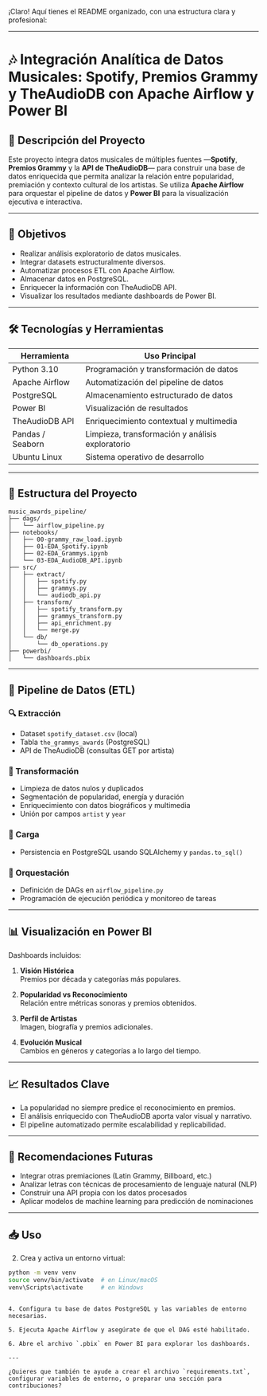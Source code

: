 ¡Claro! Aquí tienes el README organizado, con una estructura clara y profesional:

---

# 🎶 Integración Analítica de Datos Musicales: Spotify, Premios Grammy y TheAudioDB con Apache Airflow y Power BI

## 📌 Descripción del Proyecto

Este proyecto integra datos musicales de múltiples fuentes —**Spotify**, **Premios Grammy** y la **API de TheAudioDB**— para construir una base de datos enriquecida que permita analizar la relación entre popularidad, premiación y contexto cultural de los artistas. Se utiliza **Apache Airflow** para orquestar el pipeline de datos y **Power BI** para la visualización ejecutiva e interactiva.

---

## 🎯 Objetivos

- Realizar análisis exploratorio de datos musicales.  
- Integrar datasets estructuralmente diversos.  
- Automatizar procesos ETL con Apache Airflow.  
- Almacenar datos en PostgreSQL.  
- Enriquecer la información con TheAudioDB API.  
- Visualizar los resultados mediante dashboards de Power BI.

---

## 🛠️ Tecnologías y Herramientas

| Herramienta        | Uso Principal                                     |
|--------------------|--------------------------------------------------|
| Python 3.10        | Programación y transformación de datos          |
| Apache Airflow     | Automatización del pipeline de datos            |
| PostgreSQL         | Almacenamiento estructurado de datos            |
| Power BI           | Visualización de resultados                      |
| TheAudioDB API     | Enriquecimiento contextual y multimedia         |
| Pandas / Seaborn   | Limpieza, transformación y análisis exploratorio |
| Ubuntu Linux       | Sistema operativo de desarrollo                 |

---

## 📂 Estructura del Proyecto

```
music_awards_pipeline/
├── dags/
│   └── airflow_pipeline.py
├── notebooks/
│   ├── 00-grammy_raw_load.ipynb
│   ├── 01-EDA_Spotify.ipynb
│   ├── 02-EDA_Grammys.ipynb
│   └── 03-EDA_AudioDB_API.ipynb
├── src/
│   ├── extract/
│   │   ├── spotify.py
│   │   ├── grammys.py
│   │   └── audiodb_api.py
│   ├── transform/
│   │   ├── spotify_transform.py
│   │   ├── grammys_transform.py
│   │   ├── api_enrichment.py
│   │   └── merge.py
│   └── db/
│       └── db_operations.py
├── powerbi/
│   └── dashboards.pbix
```

---

## 🧬 Pipeline de Datos (ETL)

### 🔍 Extracción

- Dataset `spotify_dataset.csv` (local)  
- Tabla `the_grammys_awards` (PostgreSQL)  
- API de TheAudioDB (consultas GET por artista)

### 🧪 Transformación

- Limpieza de datos nulos y duplicados  
- Segmentación de popularidad, energía y duración  
- Enriquecimiento con datos biográficos y multimedia  
- Unión por campos `artist` y `year`

### 🧱 Carga

- Persistencia en PostgreSQL usando SQLAlchemy y `pandas.to_sql()`

### 🧩 Orquestación

- Definición de DAGs en `airflow_pipeline.py`  
- Programación de ejecución periódica y monitoreo de tareas

---

## 📊 Visualización en Power BI

Dashboards incluidos:

1. **Visión Histórica**  
   Premios por década y categorías más populares.

2. **Popularidad vs Reconocimiento**  
   Relación entre métricas sonoras y premios obtenidos.

3. **Perfil de Artistas**  
   Imagen, biografía y premios adicionales.

4. **Evolución Musical**  
   Cambios en géneros y categorías a lo largo del tiempo.

---

## 📈 Resultados Clave

- La popularidad no siempre predice el reconocimiento en premios.  
- El análisis enriquecido con TheAudioDB aporta valor visual y narrativo.  
- El pipeline automatizado permite escalabilidad y replicabilidad.

---

## 🔮 Recomendaciones Futuras

- Integrar otras premiaciones (Latin Grammy, Billboard, etc.)  
- Analizar letras con técnicas de procesamiento de lenguaje natural (NLP)  
- Construir una API propia con los datos procesados  
- Aplicar modelos de machine learning para predicción de nominaciones

---

## 📥  Uso

2. Crea y activa un entorno virtual:

```bash
python -m venv venv
source venv/bin/activate  # en Linux/macOS
venv\Scripts\activate     # en Windows
```

```

4. Configura tu base de datos PostgreSQL y las variables de entorno necesarias.

5. Ejecuta Apache Airflow y asegúrate de que el DAG esté habilitado.

6. Abre el archivo `.pbix` en Power BI para explorar los dashboards.

---

¿Quieres que también te ayude a crear el archivo `requirements.txt`, configurar variables de entorno, o preparar una sección para contribuciones?
